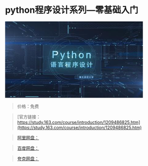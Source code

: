 # python程序设计系列—零基础入门

![img](../../../assets/study163/free/8f11dfd7404a4f468f7a76bab6c43ab3.jpg)

> 价格：免费

> [官方链接：https://study.163.com/course/introduction/1209486825.htm](https://study.163.com/course/introduction/1209486825.htm)

> [阿里网盘：]()

> [百度网盘：]()

> [夸克网盘：]()
